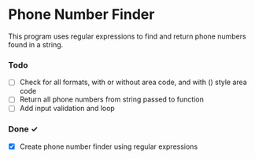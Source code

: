 # Phone Number Finder

This program uses regular expressions to find and return phone numbers found in a string.

### Todo

- [ ] Check for all formats, with or without area code, and with () style area code
- [ ] Return all phone numbers from string passed to function
- [ ] Add input validation and loop

### Done ✓

- [X] Create phone number finder using regular expressions